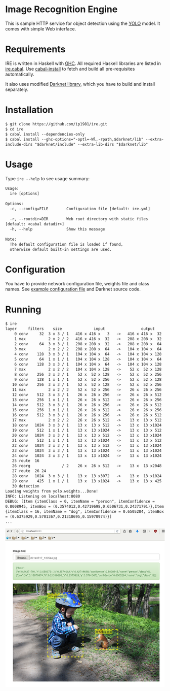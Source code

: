 Image Recognition Engine
========================

This is sample HTTP service for object detection using the
[YOLO](https://pjreddie.com/darknet/yolo/) model.
It comes with  simple Web interface.


Requirements
============

IRE is written in Haskell with [GHC](http://www.haskell.org/ghc/).
All required Haskell libraries are listed in [ire.cabal](ire.cabal).
Use [cabal-install](http://www.haskell.org/haskellwiki/Cabal-Install)
to fetch and build all pre-requisites automatically.

It also uses modified [Darknet library](https://github.com/ip1981/darknet),
which you have to build and install separately.


Installation
============

    $ git clone https://github.com/ip1981/ire.git
    $ cd ire
    $ cabal install --dependencies-only
    $ cabal install --ghc-options="-optl=-Wl,-rpath,$darknet/lib" --extra-include-dirs "$darknet/include" --extra-lib-dirs "$darknet/lib"


Usage
=====

Type `ire --help` to see usage summary:

    Usage:
      ire [options]

    Options:
      -c, --config=FILE        Configuration file [default: ire.yml]

      -r, --rootdir=DIR        Web root directory with static files [default: <cabal datadir>]
      -h, --help               Show this message

    Note:
      The default configuration file is loaded if found,
      otherwise default built-in settings are used.



Configuration
=============

You have to provide network configuration file, weights file and class names.
See [example configuration file](./ire.example.yml) and Darknet source code.


Running
=======

```
$ ire
layer     filters    size              input                output
    0 conv     32  3 x 3 / 1   416 x 416 x   3   ->   416 x 416 x  32
    1 max          2 x 2 / 2   416 x 416 x  32   ->   208 x 208 x  32
    2 conv     64  3 x 3 / 1   208 x 208 x  32   ->   208 x 208 x  64
    3 max          2 x 2 / 2   208 x 208 x  64   ->   104 x 104 x  64
    4 conv    128  3 x 3 / 1   104 x 104 x  64   ->   104 x 104 x 128
    5 conv     64  1 x 1 / 1   104 x 104 x 128   ->   104 x 104 x  64
    6 conv    128  3 x 3 / 1   104 x 104 x  64   ->   104 x 104 x 128
    7 max          2 x 2 / 2   104 x 104 x 128   ->    52 x  52 x 128
    8 conv    256  3 x 3 / 1    52 x  52 x 128   ->    52 x  52 x 256
    9 conv    128  1 x 1 / 1    52 x  52 x 256   ->    52 x  52 x 128
   10 conv    256  3 x 3 / 1    52 x  52 x 128   ->    52 x  52 x 256
   11 max          2 x 2 / 2    52 x  52 x 256   ->    26 x  26 x 256
   12 conv    512  3 x 3 / 1    26 x  26 x 256   ->    26 x  26 x 512
   13 conv    256  1 x 1 / 1    26 x  26 x 512   ->    26 x  26 x 256
   14 conv    512  3 x 3 / 1    26 x  26 x 256   ->    26 x  26 x 512
   15 conv    256  1 x 1 / 1    26 x  26 x 512   ->    26 x  26 x 256
   16 conv    512  3 x 3 / 1    26 x  26 x 256   ->    26 x  26 x 512
   17 max          2 x 2 / 2    26 x  26 x 512   ->    13 x  13 x 512
   18 conv   1024  3 x 3 / 1    13 x  13 x 512   ->    13 x  13 x1024
   19 conv    512  1 x 1 / 1    13 x  13 x1024   ->    13 x  13 x 512
   20 conv   1024  3 x 3 / 1    13 x  13 x 512   ->    13 x  13 x1024
   21 conv    512  1 x 1 / 1    13 x  13 x1024   ->    13 x  13 x 512
   22 conv   1024  3 x 3 / 1    13 x  13 x 512   ->    13 x  13 x1024
   23 conv   1024  3 x 3 / 1    13 x  13 x1024   ->    13 x  13 x1024
   24 conv   1024  3 x 3 / 1    13 x  13 x1024   ->    13 x  13 x1024
   25 route  16
   26 reorg              / 2    26 x  26 x 512   ->    13 x  13 x2048
   27 route  26 24
   28 conv   1024  3 x 3 / 1    13 x  13 x3072   ->    13 x  13 x1024
   29 conv    425  1 x 1 / 1    13 x  13 x1024   ->    13 x  13 x 425
   30 detection
Loading weights from yolo.weights...Done!
INFO: Listening on localhost:8080
DEBUG: [Item {itemClass = 0, itemName = "person", itemConfidence = 0.8008945, itemBox = (0.3574012,0.42719698,0.6506731,0.24371791)},Item {itemClass = 16, itemName = "dog", itemConfidence = 0.6505284, itemBox = (0.6375929,0.5701367,0.21318695,0.15970974)}]
...
```
![Web interface](./screenshots/wire.png)

